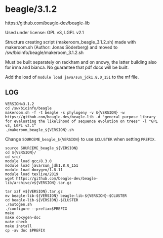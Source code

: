beagle/3.1.2
========================

<https://github.com/beagle-dev/beagle-lib>

Used under license:
GPL v3, LGPL v2.1

Structure creating script (makeroom_beagle_3.1.2.sh) made with makeroom.sh (Author: Jonas Söderberg) and moved to /sw/bioinfo/beagle/makeroom_3.1.2.sh

Must be built separately on rackham and on snowy, the latter building also for irma and bianca.
No guarantee that pdf docs will be built.

Add the load of  `module load java/sun_jdk1.8.0_151` to the mf file.


LOG
---

    VERSION=3.1.2
    cd /sw/bioinfo/beagle
    makeroom.sh -f -t beagle -s phylogeny -v ${VERSION} -w https://github.com/beagle-dev/beagle-lib -d "general purpose library for evaluating the likelihood of sequence evolution on trees" -l "GPL v3, LGPL v2.1"
    ./makeroom_beagle_${VERSION}.sh 

Change `SOURCEME_beagle_${VERSION}` to use `$CLUSTER` when setting `PREFIX`.

    source SOURCEME_beagle_${VERSION} 
    cd ${VERSION}/
    cd src/
    module load gcc/8.3.0
    module load java/sun_jdk1.8.0_151
    module load doxygen/1.8.11
    module load texlive/2019
    wget https://github.com/beagle-dev/beagle-lib/archive/v${VERSION}.tar.gz

    tar xzf v${VERSION}.tar.gz
    mv beagle-lib-${VERSION} beagle-lib-${VERSION}-$CLUSTER
    cd beagle-lib-${VERSION}-$CLUSTER
    ./autogen.sh
    ./configure --prefix=$PREFIX
    make
    make doxygen-doc
    make check
    make install
    cp -av doc $PREFIX


